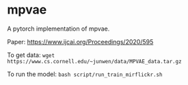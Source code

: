 # mpvae
A pytorch implementation of mpvae.

Paper: https://www.ijcai.org/Proceedings/2020/595

To get data:
``wget https://www.cs.cornell.edu/~junwen/data/MPVAE_data.tar.gz``

To run the model:
``bash script/run_train_mirflickr.sh``
